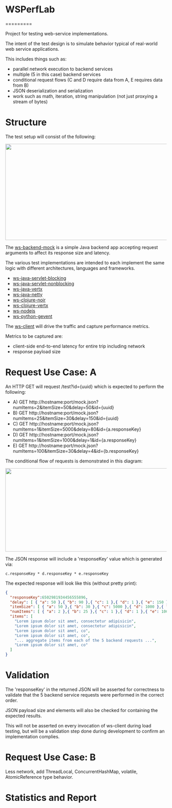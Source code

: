 # WSPerfLab
=========

Project for testing web-service implementations.

The intent of the test design is to simulate behavior typical of real-world web service applications.

This includes things such as:

- parallel network execution to backend services
- multiple (5 in this case) backend services
- conditional request flows (C and D require data from A, E requires data from B)
- JSON deserialization and serialization
- work such as math, iteration, string manipulation (not just proxying a stream of bytes)

# Structure

The test setup will consist of the following:

<img src="https://raw.github.com/wiki/benjchristensen/WSPerfLab/images/overview.png" width="860" height="300">

The <a href="WSPerfLab/tree/master/ws-backend-mock">ws-backend-mock</a> is a simple Java backend app accepting request arguments to affect its response size and latency.

The various test implementations are intended to each implement the same logic with different architectures, languages and frameworks.

- <a href="WSPerfLab/tree/master/ws-impls/ws-java-servlet-blocking">ws-java-servlet-blocking</a>
- <a href="WSPerfLab/tree/master/ws-impls/ws-java-servlet-nonblocking">ws-java-servlet-nonblocking</a>
- <a href="WSPerfLab/tree/master/ws-impls/ws-java-vertx">ws-java-vertx</a>
- <a href="WSPerfLab/tree/master/ws-impls/ws-java-netty">ws-java-netty</a>
- <a href="WSPerfLab/tree/master/ws-impls/ws-clojure-noir">ws-clojure-noir</a>
- <a href="WSPerfLab/tree/master/ws-impls/ws-clojure-vertx">ws-clojure-vertx</a>
- <a href="WSPerfLab/tree/master/ws-impls/ws-nodejs">ws-nodejs</a>
- <a href="WSPerfLab/tree/master/ws-impls/ws-python-gevent">ws-python-gevent</a>


The <a href="WSPerfLab/tree/master/ws-client">ws-client</a> will drive the traffic and capture performance metrics.

Metrics to be captured are:

- client-side end-to-end latency for entire trip including network
- response payload size


# Request Use Case: A

An HTTP GET will request /test?id={uuid} which is expected to perform the following:

- A) GET http://hostname:port/mock.json?numItems=2&itemSize=50&delay=50&id={uuid}
- B) GET http://hostname:port/mock.json?numItems=25&itemSize=30&delay=150&id={uuid}
- C) GET http://hostname:port/mock.json?numItems=1&itemSize=5000&delay=80&id={a.responseKey}
- D) GET http://hostname:port/mock.json?numItems=1&itemSize=1000&delay=1&id={a.responseKey}
- E) GET http://hostname:port/mock.json?numItems=100&itemSize=30&delay=4&id={b.responseKey}

The conditional flow of requests is demonstrated in this diagram:

<img src="https://raw.github.com/wiki/benjchristensen/WSPerfLab/images/requests.png" width="860" height="260">

The JSON response will include a 'responseKey' value which is generated via:

```
c.responseKey * d.responseKey * e.responseKey
```

The expected response will look like this (without pretty print):

```json
{
  "responseKey":6502981934456555896, 
  "delay": [ { "a": 50 },{ "b": 90 },{ "c": 1 },{ "d": 1 },{ "e": 150 } ],
  "itemSize": [ { "a": 50 },{ "b": 30 },{ "c": 5000 },{ "d": 1000 },{ "e": 30 } ],
  "numItems": [ { "a": 2 },{ "b": 25 },{ "c": 1 },{ "d": 1 },{ "e": 100 } ],
  "items": [
    "Lorem ipsum dolor sit amet, consectetur adipisicin",
    "Lorem ipsum dolor sit amet, consectetur adipisicin",
    "Lorem ipsum dolor sit amet, co",
    "Lorem ipsum dolor sit amet, co",
    "... aggregate items from each of the 5 backend requests ...",
    "Lorem ipsum dolor sit amet, co"
  ]
}
```

# Validation

The 'responseKey' in the returned JSON will be asserted for correctness to validate that the 5 backend service requests were performed in the correct order.

JSON payload size and elements will also be checked for containing the expected results.

This will not be asserted on every invocation of ws-client during load testing, but will be a validation step done during development to confirm an implementation complies.


# Request Use Case: B

Less network, add ThreadLocal, ConcurrentHashMap, volatile, AtomicReference type behavior.

# Statistics and Report

